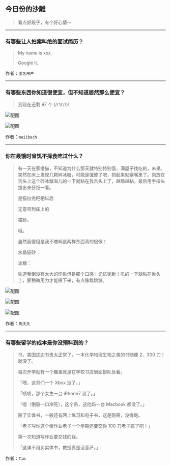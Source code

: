 ## 今日份的沙雕

> 看点好段子，有个好心情～


 
---

### 有哪些让人拍案叫绝的面试简历？

> My name is xxx.
> 
> Google it.


作者：`匿名用户`

---

### 有哪些东西你知道很便宜，但不知道居然那么便宜？

> 到现在还剩 97 个 \(//∇//)\



![配图](http://pic3.zhimg.com/70/v2-490a83f7def0c005108c4fddc39ac286_b.jpg)



![配图](http://pic3.zhimg.com/70/v2-fd5e2bf02a2fbbe8d799aff43032c0da_b.jpg)


作者：`meiibach`

---

### 你在最饿时曾饥不择食吃过什么？

> 有一天在家撸猫，不知道为什么那天就特别特别饿，满屋子找吃的，未果。突然在床上发现几颗碎冰糖，可能是饿傻了吧，抓起来就塞嘴里了。刚放在舌头上这个碎冰糖滋儿的一下就粘在我舌头上了，越舔越粘。最后用手指头捏出来仔细一看。
> 
> 是猫拉完粑粑以后
> 
> 无意带到床上的
> 
> 猫砂。
> 
> 哦。
> 
> 虽然我傻但是我不瞎啊这两样东西真的很像！
> 
> 水晶猫砂：
> 
> 冰糖：
> 
> 味道我倒没有太大的印象但是那个口感！记忆犹新！叽的一下就粘在舌头上，要稍微用力才能揪下来，有点像跳跳糖。



![配图](http://pic1.zhimg.com/70/v2-cc11dad594289fad308dfdd0a967b4d4_b.jpg)



![配图](http://pic3.zhimg.com/70/v2-e284ca36435cdb38a1cce469978b9ea2_b.jpg)



![配图](http://pic4.zhimg.com/70/v2-f3ef5427115cc9ceadeb93a50dba00db_b.jpg)


作者：`陶夭夭`

---

### 有哪些留学的成本是你没预料到的？

> 书，美国这边书贵太正常了，一本化学物理生物之类的书随便 2、300 刀！就没了。
> 
> 每次开学就有一个趣事就是在学校书店里面排队处看。
> 
> 「嘿，这哥们一个 Xbox 没了。」
> 
> 「啧啧，那个女生一台 iPhone7 没了。」
> 
> 「噫（倒吸一口冷死），这个吊，这他妈一台 Macbook 都没了。」
> 
> 除了实体书，一般还有网上练习和电子书，这是刚需，没得跑。
> 
> 「老子写你这个傻作业老子一个学期还要交你 100 刀老子疯了吧！」
> 
> 第一次知道写作业要交钱的我。
> 
> 「这课不用买实体书，教授真是活菩萨。」


作者：`Tim`